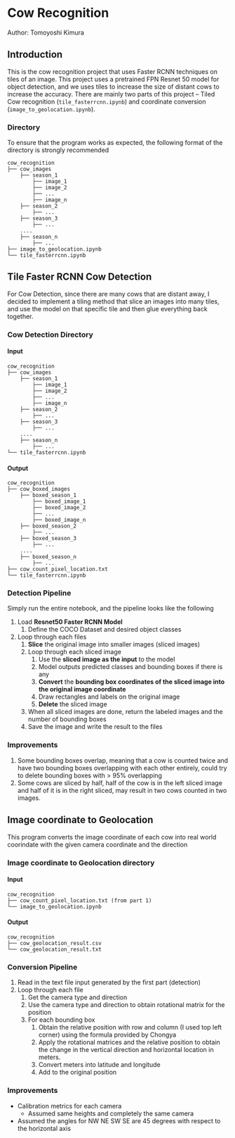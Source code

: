 # Cow Recognition

Author: Tomoyoshi Kimura

## Introduction

This is the cow recognition project that uses Faster RCNN techniques on tiles of an image. This project uses a pretrained FPN Resnet 50 model for object detection, and we uses tiles to increase the size of distant cows to increase the accuracy. There are mainly two parts of this project – Tiled Cow recognition (`tile_fasterrcnn.ipynb`) and coordinate conversion (`image_to_geolocation.ipynb`). 

### Directory

To ensure that the program works as expected, the following format of the directory is strongly recommended

```
cow_recognition
├── cow_images
	├── season_1
		├── image_1
		├── image_2
		├── ...
		├── image_n
	├── season_2
		├── ...
	├── season_3
		├── ...
	....
	├── season_n
		├── ...
├── image_to_geolocation.ipynb
└── tile_fasterrcnn.ipynb
```

## Tile Faster RCNN Cow Detection

For Cow Detection, since there are many cows that are distant away, I decided to implement a tiling method that slice an images into many tiles, and use the model on that specific tile and then glue everything back together. 

### Cow Detection Directory 

#### Input

```
cow_recognition
├── cow_images
	├── season_1
		├── image_1
		├── image_2
		├── ...
		├── image_n
	├── season_2
		├── ...
	├── season_3
		├── ...
	....
	├── season_n
		├── ...
└── tile_fasterrcnn.ipynb
```

#### Output

```
cow_recognition
├── cow_boxed_images
	├── boxed_season_1
		├── boxed_image_1
		├── boxed_image_2
		├── ...
		├── boxed_image_n
	├── boxed_season_2
		├── ...
	├── boxed_season_3
		├── ...
	....
	├── boxed_season_n
		├── ...
├── cow_count_pixel_location.txt
└── tile_fasterrcnn.ipynb
```

### Detection Pipeline

Simply run the entire notebook, and the pipeline looks like the following

1. Load **Resnet50 Faster RCNN Model**
   1. Define the COCO Dataset and desired object classes
2. Loop through each files
   1. **Slice** the original image into smaller images (sliced images)
   2. Loop through each sliced image
      1. Use the **sliced image as the input** to the model
      2. Model outputs predicted classes and bounding boxes if there is any
      3. **Convert** the **bounding box coordinates of the sliced image into the original image coordinate**
      4. Draw rectangles and labels on the original image
      5. **Delete** the sliced image
   3. When all sliced images are done, return the labeled images and the number of bounding boxes
   4. Save the image and write the result to the files

### Improvements

1. Some bounding boxes overlap, meaning that a cow is counted twice and have two bounding boxes overlapping with each other entirely, could try to delete bounding boxes with > 95% overlapping
2. Some cows are sliced by half, half of the cow is in the left sliced image and half of it is in the right sliced, may result in two cows counted in two images. 

## Image coordinate to Geolocation

This program converts the image coordinate of each cow into real world coorindate with the given camera coordinate and the direction

### Image coordinate to Geolocation directory

#### Input

```
cow_recognition
├── cow_count_pixel_location.txt (from part 1)
└── image_to_geolocation.ipynb
```

#### Output

```
cow_recognition
├── cow_geolocation_result.csv
└── cow_geolocation_result.txt
```

### Conversion Pipeline

1. Read in the text file input generated by the first part (detection)
2. Loop through each file
   1. Get the camera type and direction
   2. Use the camera type and direction to obtain rotational matrix for the position
   3. For each bounding box
      1. Obtain the relative position with row and column (I used top left corner) using the formula provided by Chongya
      2. Apply the rotational matrices and the relative position to obtain the change in the vertical direction and horizontal location in meters.
      3. Convert meters into latitude and longitude
      4. Add to the original position

### Improvements

- Calibration metrics for each camera
  - Assumed same heights and completely the same camera
- Assumed the angles for NW NE SW SE are 45 degrees with respect to the horizontal axis